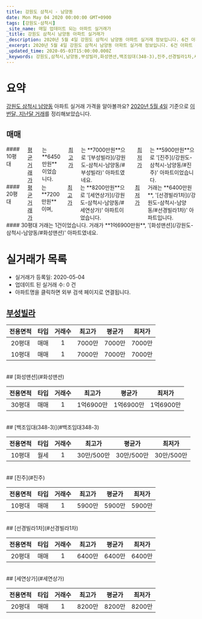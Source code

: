 ```yaml
---
title: 강원도 삼척시 - 남양동
date: Mon May 04 2020 00:00:00 GMT+0900
tags: [강원도-삼척시]
_site_name: 매일 업데이트 되는 아파트 실거래가
_title: 강원도 삼척시 남양동 아파트 실거래가
_description: 2020년 5월 4일 강원도 삼척시 남양동 아파트 실거래 정보입니다. 6건 아파트 정보가 있습니다.
_excerpt: 2020년 5월 4일 강원도 삼척시 남양동 아파트 실거래 정보입니다. 6건 아파트 정보가 있습니다.
_updated_time: 2020-05-03T15:00:00.000Z
_keywords: 강원도,삼척시,남양동,부성빌라,화성맨션,백조임대(348-3),진주,선경빌라1차,세연상가
---
```





# 요약
<ins>강원도 삼척시 남양동</ins> 아파트 실거래 가격을 알아볼까요? <ins>2020년 5월 4일</ins> 기준으로 <ins>이번달, 지난달 거래</ins>를 정리해보았습니다.

## 매매
<div class="container">
<div class="six columns" markdown="1">
#### 10평대
<ins>평균 거래가</ins>는 **6450만원**이었습니다. <ins>최고가</ins>는 **7000만원**으로 '[부성빌라](/강원도-삼척시-남양동/#부성빌라)' 아파트였네요. <ins>최저가</ins>는 **5900만원**으로 '[진주](/강원도-삼척시-남양동/#진주)' 아파트이었습니다.
</div>
<div class="six columns" markdown="1">
#### 20평대
<ins>평균 거래가</ins>는 **7200만원**이며, <ins>최고가</ins>는 **8200만원**으로 '[세연상가](/강원도-삼척시-남양동/#세연상가)' 아파트이었습니다. <ins>최저가</ins> 거래는 **6400만원**, '[선경빌라1차](/강원도-삼척시-남양동/#선경빌라1차)' 아파트입니다.
</div>
</div>
<div class="container">
<div class="twelve columns" markdown="1">
#### 30평대
거래는 1건이었습니다. 거래가 **1억6900만원**, '[화성맨션](/강원도-삼척시-남양동/#화성맨션)' 아파트였네요.
</div>
</div>



# 실거래가 목록
- 실거래가 등록일: 2020-05-04
- 업데이트 된 실거래 수: 0 건
- 아파트명을 클릭하면 외부 검색 페이지로 연결됩니다.

## [부성빌라](#부성빌라)

|전용면적|타입|거래수|최고가|평균가|최저가|
|:---:|:---:|:---:|:---:|:---:|:---:|
|20평대|<span class="deal-type-1">매매</span>|1|7000만|7000만|7000만|
|10평대|<span class="deal-type-1">매매</span>|1|7000만|7000만|7000만|

<br/>
## [화성맨션](#화성맨션)

|전용면적|타입|거래수|최고가|평균가|최저가|
|:---:|:---:|:---:|:---:|:---:|:---:|
|30평대|<span class="deal-type-1">매매</span>|1|1억6900만|1억6900만|1억6900만|

<br/>
## [백조임대(348-3)](#백조임대348-3)

|전용면적|타입|거래수|최고가|평균가|최저가|
|:---:|:---:|:---:|:---:|:---:|:---:|
|10평대|<span class="deal-type-3">월세</span>|1|30만/500만|30만/500만|30만/500만|

<br/>
## [진주](#진주)

|전용면적|타입|거래수|최고가|평균가|최저가|
|:---:|:---:|:---:|:---:|:---:|:---:|
|10평대|<span class="deal-type-1">매매</span>|1|5900만|5900만|5900만|

<br/>
## [선경빌라1차](#선경빌라1차)

|전용면적|타입|거래수|최고가|평균가|최저가|
|:---:|:---:|:---:|:---:|:---:|:---:|
|20평대|<span class="deal-type-1">매매</span>|1|6400만|6400만|6400만|

<br/>
## [세연상가](#세연상가)

|전용면적|타입|거래수|최고가|평균가|최저가|
|:---:|:---:|:---:|:---:|:---:|:---:|
|20평대|<span class="deal-type-1">매매</span>|1|8200만|8200만|8200만|

<br/>



